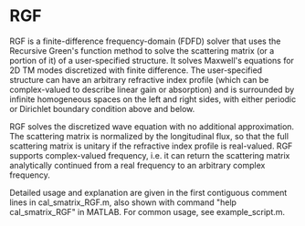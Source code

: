 # RGF
RGF is a finite-difference frequency-domain (FDFD) solver that uses the Recursive Green's function method to solve the scattering matrix (or a portion of it) of a user-specified structure. It solves Maxwell's equations for 2D TM modes discretized with finite difference. The user-specified structure can have an arbitrary refractive index profile (which can be complex-valued to describe linear gain or absorption) and is surrounded by infinite homogeneous spaces on the left and right sides, with either periodic or Dirichlet boundary condition above and below.

RGF solves the discretized wave equation with no additional approximation. The scattering matrix is normalized by the longitudinal flux, so that the full scattering matrix is unitary if the refractive index profile is real-valued. RGF supports complex-valued frequency, i.e. it can return the scattering matrix analytically continued from a real frequency to an arbitrary complex frequency.

Detailed usage and explanation are given in the first contiguous comment lines in cal_smatrix_RGF.m, also shown with command "help cal_smatrix_RGF" in MATLAB. For common usage, see example_script.m.
